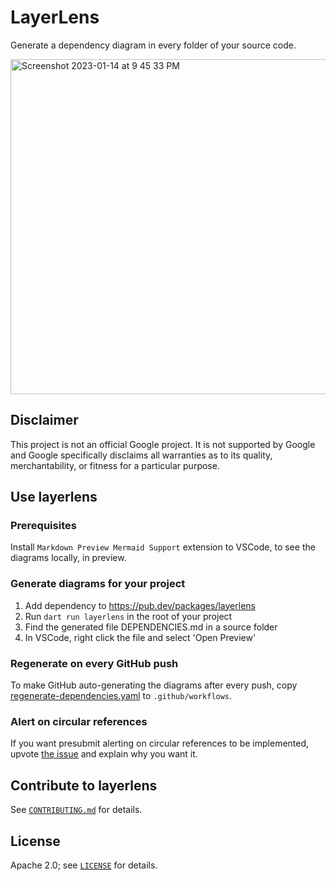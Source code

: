 # LayerLens

Generate a dependency diagram in every folder of your source code.

<img width="536" alt="Screenshot 2023-01-14 at 9 45 33 PM" src="https://user-images.githubusercontent.com/12115586/212524921-5221785f-692d-4464-a230-0f620434e2c5.png">

## Disclaimer

This project is not an official Google project. It is not supported by
Google and Google specifically disclaims all warranties as to its quality,
merchantability, or fitness for a particular purpose.

## Use layerlens

### Prerequisites

Install `Markdown Preview Mermaid Support` extension to VSCode,
to see the diagrams locally, in preview.

### Generate diagrams for your project

1. Add dependency to https://pub.dev/packages/layerlens
2. Run `dart run layerlens` in the root of your project
3. Find the generated file DEPENDENCIES.md in a source folder
4. In VSCode, right click the file and select 'Open Preview'

### Regenerate on every GitHub push

To make GitHub auto-generating the diagrams after every push,
copy [regenerate-dependencies.yaml](.github/workflows/regenerate-dependencies.yaml)
to `.github/workflows`.

### Alert on circular references

If you want presubmit alerting on circular references to be implemented, upvote [the issue](https://github.com/polina-c/layerlens/issues/4) and explain why you want it.

## Contribute to layerlens

See [`CONTRIBUTING.md`](CONTRIBUTING.md) for details.

## License

Apache 2.0; see [`LICENSE`](LICENSE) for details.
